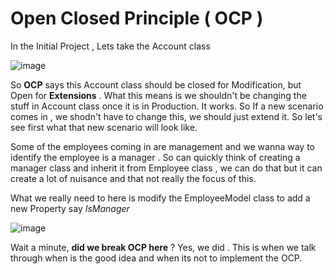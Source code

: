 # Open Closed Principle ( OCP )
In the Initial Project , Lets take the Account class

![image](https://user-images.githubusercontent.com/32676744/223460742-0cb5f0c6-61fe-496d-9cf4-4fc16c13fb96.png)

So **OCP** says this Account class should be closed for Modification, but Open for **Extensions** . What this means is we shouldn't be changing the stuff in Account class once it is in Production. It works.
So If a new scenario comes in , we shodn't have to change this, we should just extend it. So let's see first what that new scenario will look like.

Some of the employees coming in are management and we wanna way to identify the employee is a manager . So can quickly think of creating a manager class and inherit it from Employee class , we can do that but it can create a lot of nuisance and that not really the focus of this.

What we really need to here is modify the EmployeeModel class to add a new Property say *IsManager*

![image](https://user-images.githubusercontent.com/32676744/223464226-ba613867-9386-48cd-8bc0-525512cd5469.png)

Wait a minute, **did we break OCP here** ? Yes, we did . This is when we talk through when is the good idea and when its not to implement the OCP.



